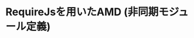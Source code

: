 # RequireJsを用いたAMD (非同期モジュール定義)

<!--
この記事は未翻訳で、まだサイトに表示されていません。
もし Pull Request を送っていただければ反映いたします。
-->
